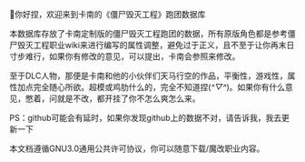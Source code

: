 👋你好捏，欢迎来到卡南的《僵尸毁灭工程》跑团数据库

本数据库存放了卡南定制版的僵尸毁灭工程跑团的数据，所有原版角色都是参考僵尸毁灭工程职业wiki来进行编写的属性调整，避免过于正义，且不至于让你再末日寸步难行，如果你有修改的意见，可以提出，卡南会参照来修改。

至于DLC人物，那便是卡南和他的小伙伴们天马行空的作品，平衡性，游戏性，属性加点完全随心所欲。超模或鸡肋什么的，完全不知道捏(*^▽^*)。如果你有什么意见，憋着，问就是不改，都开挂了你不怎么爽怎么来。

PS：github可能会有延时，如果你发现github上的数据不对，请告诉我，我去更新一下

本文档遵循GNU3.0通用公共许可协议，你可以随意下载/魔改职业内容。
